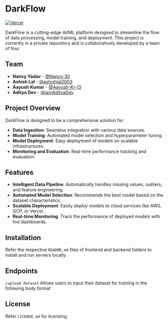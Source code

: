 # DarkFlow

[![Vercel](https://img.shields.io/badge/vercel-brightgreen)](https://darkflow.vercel.app/)

DarkFlow is a cutting-edge AI/ML platform designed to streamline the flow of data processing, model training, and deployment. This project is currently in a private repository and is collaboratively developed by a team of four.

## Team

- **Nancy Yadav** - [@Nancy-30](https://github.com/Nancy-30)
- **Ashish Lal** - [@ashishlal2003](https://github.com/ashishlal2003)
- **Aayush Kumar** - [@Aayush-Kr-13](https://github.com/Aayush-Kr-13)
- **Aditya Dev** - [@iamAdityaDev](https://github.com/iamAdityaDev)

## Project Overview

DarkFlow is designed to be a comprehensive solution for:

- **Data Ingestion**: Seamless integration with various data sources.
- **Model Training**: Automated model selection and hyperparameter tuning.
- **Model Deployment**: Easy deployment of models on scalable infrastructures.
- **Monitoring and Evaluation**: Real-time performance tracking and evaluation.

## Features

- **Intelligent Data Pipeline**: Automatically handles missing values, outliers, and feature engineering.
- **Automated Model Selection**: Recommends the best model based on the dataset characteristics.
- **Scalable Deployment**: Easily deploy models to cloud services like AWS, GCP, or Vercel.
- **Real-time Monitoring**: Track the performance of deployed models with live dashboards.

## Installation

Refer the respective ```README.md``` files of frontend and backend folders to install and run servers locally.

## Endpoints

```/upload_dataset``` Allows users to input their dataset for training in the following body format

## License

Refer ```LICENSE.md``` for licensing.
